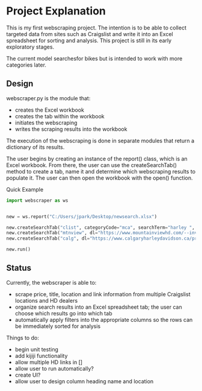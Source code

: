 # Project Explanation

This is my first webscraping project. The intention is to be able to collect targeted data from sites such as Craigslist and write it into an Excel spreadsheet for sorting and analysis. This project is still in its early exploratory stages.

The current model searchesfor bikes but is intended to work with more categories later.

## Design
webscraper.py is the module that:
- creates the Excel workbook
- creates the tab within the workbook
- initiates the webscraping
- writes the scraping results into the workbook

The execution of the webscraping is done in separate modules that return a dictionary of its results.

The user begins by creating an instance of the report() class, which is an Excel workbook. From there, the user can use the createSearchTab() method to create a tab, name it and determine which webscraping results to populate it. The user can then open the workbook with the open() function.

Quick Example
```python
import webscraper as ws


new = ws.report("C:/Users/jpark/Desktop/newsearch.xlsx")

new.createSearchTab("clist", categoryCode="mca", searchTerm="harley ", cl=["vancouver", "abbotsford", "edmonton", "calgary", "victoria", "nanaimo", "whistler"])
new.createSearchTab("mtnview", dl="https://www.mountainviewhd.com/--inventory?condition=pre-owned")
new.createSearchTab("calg", dl="https://www.calgaryharleydavidson.ca/pre-owned-harley-bikes--inventory?condition=pre-owned")

new.run()

```



## Status

Currently, the webscraper is able to:
- scrape price, title, location and link information from multiple Craigslist locations and HD dealers
- organize search results into an Excel spreadsheet tab; the user can choose which results go into which tab 
- automatically apply filters into the appropriate columns so the rows can be immediately sorted for analysis

Things to do:
- begin unit testing
- add kijiji functionality
- allow multiple HD links in []
- allow user to run automatically?
- create UI?
- allow user to design column heading name and location